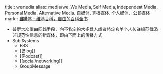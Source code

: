 title:: wemedia
alias:: media/we, We Media, Self Media, Independent Media, Personal Media, Alternative Media, 自媒体, 草根媒体, 个人媒体、公民媒体
mark:: [自媒体 - 维基百科，自由的百科全书](https://zh.wikipedia.org/zh-hans/%E8%87%AA%E5%AA%92%E4%BD%93)
  - 普罗大众借由网路手段，向不特定的大多数人或者特定的单个人传递规范性及非规范性信息的新媒体，即由下而上的传播方式
  - Sub Systems
    - BBS
    - [[Blog]]
    - [[Podcast]]
    - [[social/networking]]
    - GroupMessage